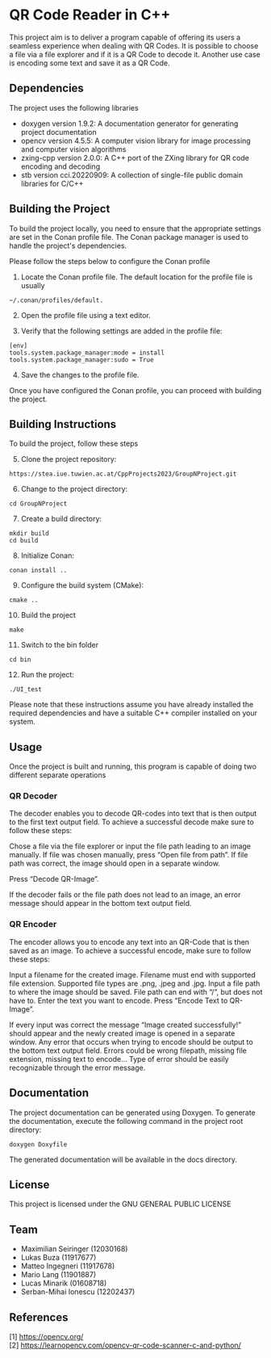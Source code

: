<!-- Choose a meaningful title for your project -->
# QR Code Reader in C++

This project aim is to deliver a program capable of offering its users a seamless experience when dealing with QR Codes. It is possible to choose a file via a file explorer and if it is a QR Code to decode it. Another use case is encoding some text and save it as a QR Code. 

## Dependencies

The project uses the following libraries

+ doxygen version 1.9.2: A documentation generator for generating project documentation <br>
+ opencv version 4.5.5: A computer vision library for image processing and computer vision algorithms <br>
+ zxing-cpp version 2.0.0: A C++ port of the ZXing library for QR code encoding and decoding <br>
+ stb version cci.20220909: A collection of single-file public domain libraries for C/C++ <br>

## Building the Project

To build the project locally, you need to ensure that the appropriate settings are set in the Conan profile file. The Conan package manager is used to handle the project's dependencies.

Please follow the steps below to configure the Conan profile
1. Locate the Conan profile file. The default location for the profile file is usually <br>
```
~/.conan/profiles/default.
```
2. Open the profile file using a text editor.

3. Verify that the following settings are added in the profile file:
```
[env]
tools.system.package_manager:mode = install
tools.system.package_manager:sudo = True
```

4. Save the changes to the profile file.

Once you have configured the Conan profile, you can proceed with building the project.

## Building Instructions

To build the project, follow these steps

5. Clone the project repository:
```
https://stea.iue.tuwien.ac.at/CppProjects2023/GroupNProject.git
```

6. Change to the project directory:
```
cd GroupNProject
```

7. Create a build directory:
```
mkdir build
cd build
```

8. Initialize Conan:
```
conan install ..
```

9. Configure the build system (CMake):
```
cmake ..
```

10. Build the project
```
make
```

11. Switch to the bin folder
```
cd bin
```

12. Run the project:
```
./UI_test
```

Please note that these instructions assume you have already installed the required dependencies and have a suitable C++ compiler installed on your system.

## Usage
Once the project is built and running, this program is capable of doing two different separate operations

### QR Decoder 
The decoder enables you to decode QR-codes into text that is then output to the first text output field. To achieve a successful decode make sure to follow these steps:

Chose a file via the file explorer or input the file path leading to an image manually.
If file was chosen manually, press “Open file from path”. If file path was correct, the image should open in a separate window.

Press “Decode QR-Image”.

If the decoder fails or the file path does not lead to an image, an error message should appear in the bottom text output field.

### QR Encoder
The encoder allows you to encode any text into an QR-Code that is then saved as an image. To achieve a successful encode, make sure to follow these steps:

Input a filename for the created image.
Filename must end with supported file extension. Supported file types are .png, .jpeg and .jpg.
Input a file path to where the image should be saved.
File path can end with “/”, but does not have to.
Enter the text you want to encode.
Press “Encode Text to QR-Image”.

If every input was correct the message “Image created successfully!” should appear and the newly created image is opened in a separate window. Any error that occurs when trying to encode should be output to the bottom text output field. Errors could be wrong filepath, missing file extension, missing text to encode… Type of error should be easily recognizable through the error message.

## Documentation

The project documentation can be generated using Doxygen. To generate the documentation, execute the following command in the project root directory:

```
doxygen Doxyfile
```

The generated documentation will be available in the docs directory.

## License
This project is licensed under the GNU GENERAL PUBLIC LICENSE

## Team
<!-- A list of team mebers including student ID and their tasks.
NOTE: "Testing" is not a valid task: EVERY memeber should immediately write tests for the components they implemented. However, there should be one person tying all tests together and creating some end-to-end tests. -->
- Maximilian Seiringer (12030168)
- Lukas Buza (11917677)
- Matteo Ingegneri (11917678)
- Mario Lang (11901887)
- Lucas Minarik (01608718)
- Serban-Mihai Ionescu  (12202437)


## References
[1] https://opencv.org/<br>
[2] https://learnopencv.com/opencv-qr-code-scanner-c-and-python/<br>
